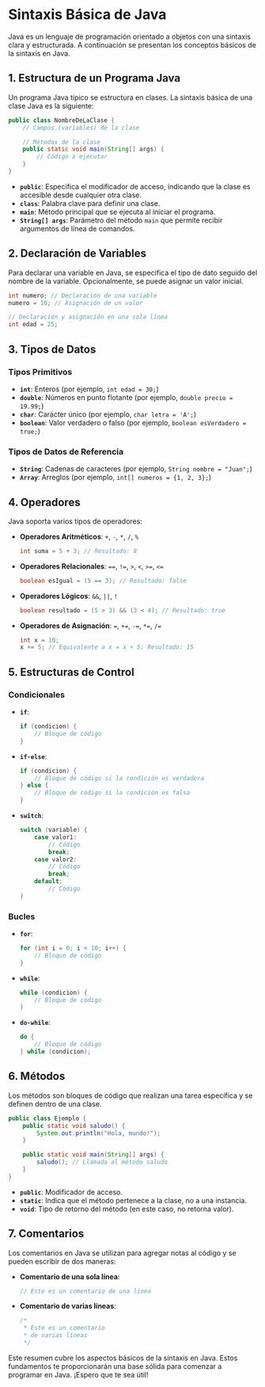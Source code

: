 # Sintaxis Básica de Java

Java es un lenguaje de programación orientado a objetos con una sintaxis clara y estructurada. A continuación se presentan los conceptos básicos de la sintaxis en Java.

## 1. Estructura de un Programa Java

Un programa Java típico se estructura en clases. La sintaxis básica de una clase Java es la siguiente:

```java
public class NombreDeLaClase {
    // Campos (variables) de la clase

    // Métodos de la clase
    public static void main(String[] args) {
        // Código a ejecutar
    }
}
```

- **`public`**: Especifica el modificador de acceso, indicando que la clase es accesible desde cualquier otra clase.
- **`class`**: Palabra clave para definir una clase.
- **`main`**: Método principal que se ejecuta al iniciar el programa.
- **`String[] args`**: Parámetro del método `main` que permite recibir argumentos de línea de comandos.

## 2. Declaración de Variables

Para declarar una variable en Java, se especifica el tipo de dato seguido del nombre de la variable. Opcionalmente, se puede asignar un valor inicial.

```java
int numero; // Declaración de una variable
numero = 10; // Asignación de un valor

// Declaración y asignación en una sola línea
int edad = 25;
```

## 3. Tipos de Datos

### Tipos Primitivos

- **`int`**: Enteros (por ejemplo, `int edad = 30;`)
- **`double`**: Números en punto flotante (por ejemplo, `double precio = 19.99;`)
- **`char`**: Carácter único (por ejemplo, `char letra = 'A';`)
- **`boolean`**: Valor verdadero o falso (por ejemplo, `boolean esVerdadero = true;`)

### Tipos de Datos de Referencia

- **`String`**: Cadenas de caracteres (por ejemplo, `String nombre = "Juan";`)
- **`Array`**: Arreglos (por ejemplo, `int[] numeros = {1, 2, 3};`)

## 4. Operadores

Java soporta varios tipos de operadores:

- **Operadores Aritméticos**: `+`, `-`, `*`, `/`, `%`
  ```java
  int suma = 5 + 3; // Resultado: 8
  ```
- **Operadores Relacionales**: `==`, `!=`, `>`, `<`, `>=`, `<=`
  ```java
  boolean esIgual = (5 == 3); // Resultado: false
  ```
- **Operadores Lógicos**: `&&`, `||`, `!`
  ```java
  boolean resultado = (5 > 3) && (3 < 4); // Resultado: true
  ```
- **Operadores de Asignación**: `=`, `+=`, `-=`, `*=`, `/=`
  ```java
  int x = 10;
  x += 5; // Equivalente a x = x + 5; Resultado: 15
  ```

## 5. Estructuras de Control

### Condicionales

- **`if`**:
  ```java
  if (condicion) {
      // Bloque de código
  }
  ```

- **`if-else`**:
  ```java
  if (condicion) {
      // Bloque de código si la condición es verdadera
  } else {
      // Bloque de código si la condición es falsa
  }
  ```

- **`switch`**:
  ```java
  switch (variable) {
      case valor1:
          // Código
          break;
      case valor2:
          // Código
          break;
      default:
          // Código
  }
  ```

### Bucles

- **`for`**:
  ```java
  for (int i = 0; i < 10; i++) {
      // Bloque de código
  }
  ```

- **`while`**:
  ```java
  while (condicion) {
      // Bloque de código
  }
  ```

- **`do-while`**:
  ```java
  do {
      // Bloque de código
  } while (condicion);
  ```

## 6. Métodos

Los métodos son bloques de código que realizan una tarea específica y se definen dentro de una clase.

```java
public class Ejemplo {
    public static void saludo() {
        System.out.println("Hola, mundo!");
    }

    public static void main(String[] args) {
        saludo(); // Llamada al método saludo
    }
}
```

- **`public`**: Modificador de acceso.
- **`static`**: Indica que el método pertenece a la clase, no a una instancia.
- **`void`**: Tipo de retorno del método (en este caso, no retorna valor).

## 7. Comentarios

Los comentarios en Java se utilizan para agregar notas al código y se pueden escribir de dos maneras:

- **Comentario de una sola línea**:
  ```java
  // Este es un comentario de una línea
  ```

- **Comentario de varias líneas**:
  ```java
  /*
   * Este es un comentario
   * de varias líneas
   */
  ```

Este resumen cubre los aspectos básicos de la sintaxis en Java. Estos fundamentos te proporcionarán una base sólida para comenzar a programar en Java. ¡Espero que te sea útil!
